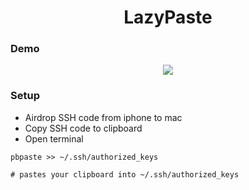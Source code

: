 <h1 align="center">LazyPaste</h1>

### Demo

<div align="center">
    <img src="https://github.com/21andrewchang/LazyPaste/blob/main/assets/autofillscript.gif">
</div>

### Setup

- Airdrop SSH code from iphone to mac
- Copy SSH code to clipboard
- Open terminal

```
pbpaste >> ~/.ssh/authorized_keys

# pastes your clipboard into ~/.ssh/authorized_keys
```
